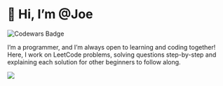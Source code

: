 # 👋 Hi, I’m @Joe 

![Codewars Badge](https://www.codewars.com/users/JoeMat18/badges/large)

I’m a programmer, and I’m always open to learning and coding together! Here, I work on LeetCode problems, solving questions step-by-step and explaining each solution for other beginners to follow along.

![](https://leetcard.jacoblin.cool/JoeMat18?cache=0)
